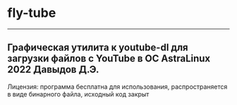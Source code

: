 # fly-tube
-----------------
Графическая утилита к youtube-dl для загрузки файлов с YouTube в ОС AstraLinux 
2022 Давыдов Д.Э.
-----------------
Лицензия: программа бесплатна для использования, распространяется в виде бинарного файла, исходный код закрыт
